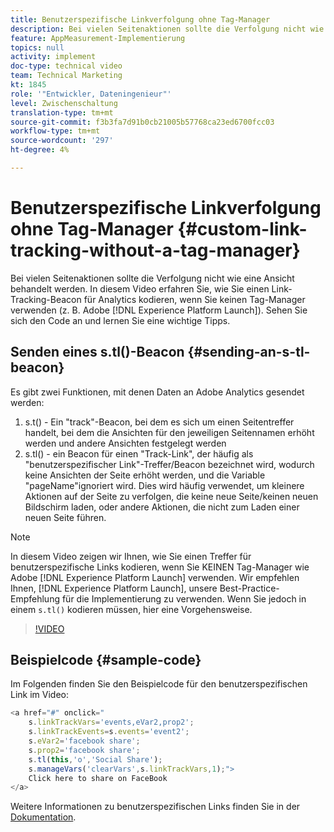 ```yaml
---
title: Benutzerspezifische Linkverfolgung ohne Tag-Manager
description: Bei vielen Seitenaktionen sollte die Verfolgung nicht wie eine Ansicht behandelt werden. In diesem Video erfahren Sie, wie Sie einen Link-Tracking-Beacon mit Analytics kodieren, wenn Sie keinen Tag-Manager (z. B. Experience Platform Launch) verwenden. Sehen Sie sich den Code an und lernen Sie eine wichtige Tipps.
feature: AppMeasurement-Implementierung
topics: null
activity: implement
doc-type: technical video
team: Technical Marketing
kt: 1845
role: '"Entwickler, Dateningenieur"'
level: Zwischenschaltung
translation-type: tm+mt
source-git-commit: f3b3fa7d91b0cb21005b57768ca23ed6700fcc03
workflow-type: tm+mt
source-wordcount: '297'
ht-degree: 4%

---
```



# Benutzerspezifische Linkverfolgung ohne Tag-Manager {#custom-link-tracking-without-a-tag-manager}

Bei vielen Seitenaktionen sollte die Verfolgung nicht wie eine Ansicht behandelt werden. In diesem Video erfahren Sie, wie Sie einen Link-Tracking-Beacon für Analytics kodieren, wenn Sie keinen Tag-Manager verwenden (z. B. Adobe [!DNL Experience Platform Launch]). Sehen Sie sich den Code an und lernen Sie eine wichtige Tipps.

## Senden eines s.tl()-Beacon {#sending-an-s-tl-beacon}

Es gibt zwei Funktionen, mit denen Daten an Adobe Analytics gesendet werden:

1. s.t() - Ein &quot;track&quot;-Beacon, bei dem es sich um einen Seitentreffer handelt, bei dem die Ansichten für den jeweiligen Seitennamen erhöht werden und andere Ansichten festgelegt werden
1. s.tl() - ein Beacon für einen &quot;Track-Link&quot;, der häufig als &quot;benutzerspezifischer Link&quot;-Treffer/Beacon bezeichnet wird, wodurch keine Ansichten der Seite erhöht werden, und die Variable &quot;pageName&quot;ignoriert wird. Dies wird häufig verwendet, um kleinere Aktionen auf der Seite zu verfolgen, die keine neue Seite/keinen neuen Bildschirm laden, oder andere Aktionen, die nicht zum Laden einer neuen Seite führen.

>[!NOTE]
>
>In diesem Video zeigen wir Ihnen, wie Sie einen Treffer für benutzerspezifische Links kodieren, wenn Sie KEINEN Tag-Manager wie Adobe [!DNL Experience Platform Launch] verwenden. Wir empfehlen Ihnen, [!DNL Experience Platform Launch], unsere Best-Practice-Empfehlung für die Implementierung zu verwenden. Wenn Sie jedoch in einem `s.tl()` kodieren müssen, hier eine Vorgehensweise.

>[!VIDEO](https://video.tv.adobe.com/v/25832/?quality=12)

## Beispielcode {#sample-code}

Im Folgenden finden Sie den Beispielcode für den benutzerspezifischen Link im Video:

```JavaScript
<a href="#" onclick="
    s.linkTrackVars='events,eVar2,prop2';
    s.linkTrackEvents=s.events='event2';
    s.eVar2='facebook share';
    s.prop2='facebook share';
    s.tl(this,'o','Social Share');
    s.manageVars('clearVars',s.linkTrackVars,1);">
    Click here to share on FaceBook
</a>
```

Weitere Informationen zu benutzerspezifischen Links finden Sie in der [Dokumentation](https://marketing.adobe.com/resources/help/de_DE/sc/implement/function_tl.html).